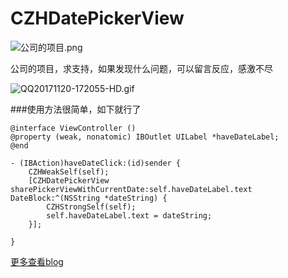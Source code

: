 # CZHDatePickerView

![公司的项目.png](https://upload-images.jianshu.io/upload_images/6709174-4b217cb5f07b1f6f.png?imageMogr2/auto-orient/strip%7CimageView2/2/w/1240)

公司的项目，求支持，如果发现什么问题，可以留言反应，感激不尽

![QQ20171120-172055-HD.gif](http://upload-images.jianshu.io/upload_images/6709174-3c504e0da33200a9.gif?imageMogr2/auto-orient/strip%7CimageView2/2/w/1240)

###使用方法很简单，如下就行了

```
@interface ViewController ()
@property (weak, nonatomic) IBOutlet UILabel *haveDateLabel;
@end
```

```
- (IBAction)haveDateClick:(id)sender {
    CZHWeakSelf(self);
    [CZHDatePickerView sharePickerViewWithCurrentDate:self.haveDateLabel.text DateBlock:^(NSString *dateString) {
        CZHStrongSelf(self);
        self.haveDateLabel.text = dateString;
    }];
    
}
```


[更多查看blog](http://blog.csdn.net/HurryUpCheng)
